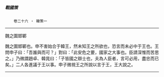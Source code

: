 

##### 戰國策
　　`卷二十六 ‧ 韓策一`

* * *

魏之圍邯鄲

魏之圍邯鄲也。申不害始合于韓王，然未知王之所欲也，恐言而未必中于王也。王問申子曰：「吾誰與而可？」對曰：「此安危之要，國家之大事也。臣請深惟而苦思之。」乃微謂趙卓、韓晁曰：「子皆國之辯士也，夫為人臣者，言可必用，盡忠而已矣。」二人各進議于王以事。申子微視王之所說以言于王，王大說之。

* * *

